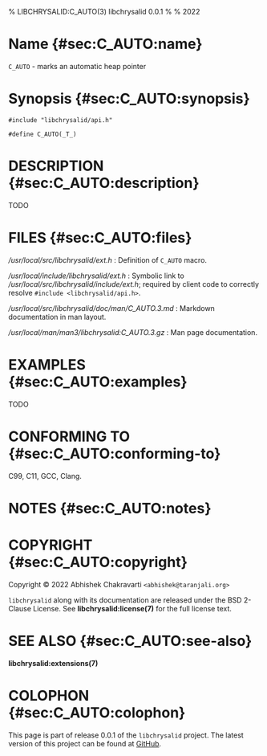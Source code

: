 % LIBCHRYSALID:C_AUTO(3) libchrysalid 0.0.1
%
% 2022


# Name {#sec:C_AUTO:name}

`C_AUTO` - marks an automatic heap pointer


# Synopsis {#sec:C_AUTO:synopsis}

```
#include "libchrysalid/api.h"

#define C_AUTO(_T_)
```


# DESCRIPTION {#sec:C_AUTO:description}

TODO


# FILES {#sec:C_AUTO:files}

*/usr/local/src/libchrysalid/ext.h*
: Definition of `C_AUTO` macro.

*/usr/local/include/libchrysalid/ext.h*
: Symbolic link to */usr/local/src/libchrysalid/include/ext.h*; required by
client code to correctly resolve `#include <libchrysalid/api.h>`.

*/usr/local/src/libchrysalid/doc/man/C_AUTO.3.md*
: Markdown documentation in man layout.

*/usr/local/man/man3/libchrysalid:C_AUTO.3.gz*
: Man page documentation.


# EXAMPLES {#sec:C_AUTO:examples}

TODO


# CONFORMING TO {#sec:C_AUTO:conforming-to}

C99, C11, GCC, Clang.


# NOTES {#sec:C_AUTO:notes}


# COPYRIGHT {#sec:C_AUTO:copyright}

Copyright &copy; 2022 Abhishek Chakravarti `<abhishek@taranjali.org>`

`libchrysalid` along with its documentation are released under the BSD 2-Clause
License. See **libchrysalid:license(7)** for the full license text.


# SEE ALSO {#sec:C_AUTO:see-also}

**libchrysalid:extensions(7)**


# COLOPHON {#sec:C_AUTO:colophon}

This page is part of release 0.0.1 of the `libchrysalid` project. The latest
version of this project can be found at
[GitHub](https://github.com/achakravarti/libchrysalid).

